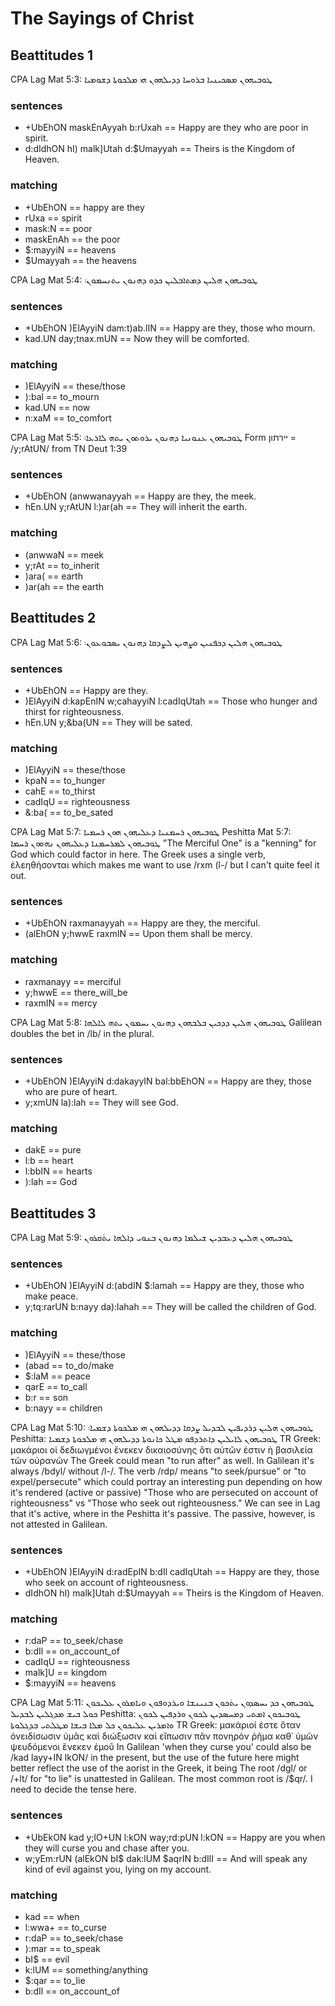# The Sayings of Christ


## Beattitudes 1


CPA Lag Mat 5:3: ܛܘܒܝܗܘܢ ܡܣܟܝܢܝܐ ܒܪܘܚܐ ܕܕܝܠܗܘܢ ܗܝ ܡܠܟܘܬܐ ܕܫܘܡܝܐ

### sentences
- +UbEhON maskEnAyyah b:rUxah == Happy are they who are poor in spirit.
- d:dIdhON hI) malk]Utah d:$Umayyah == Theirs is the Kingdom of Heaven.
### matching
- +UbEhON == happy are they
- rUxa == spirit
- mask:N == poor
- maskEnAh == the poor
- $:mayyiN == heavens
- $Umayyah == the heavens


CPA Lag Mat 5:4: ܛܘܒܝܗܘܢ ܗܠܝܢ ܕܡܬܐܒܠܝܢ ܟܕܘ ܕܗܢܘܢ ܝܬܢܚܡܘܢ܃

### sentences
- +UbEhON )ElAyyiN dam:t)ab.lIN == Happy are they, those who mourn.
- kad.UN day;tnax.mUN == Now they will be comforted.
### matching
- )ElAyyiN == these/those
- ):bal == to_mourn
- kad.UN == now
- n:xaM == to_comfort


CPA Lag Mat 5:5: ܛܘܒܝܗܘܢ ܥܢܘܢܝܐ ܕܗܢܘܢ ܝܪܘܬܘܢ ܝܬܗ ܠܐܪܥܐ܃
Form יירתון = /y;rAtUN/ from TN Deut 1:39

### sentences
- +UbEhON (anwwanayyah == Happy are they, the meek.
- hEn.UN y;rAtUN l:)ar(ah == They will inherit the earth.
### matching
- (anwwaN == meek
- y;rAt == to_inherit
- )ara( == earth
- )ar(ah == the earth


## Beattitudes 2

CPA Lag Mat 5:6: ܛܘܒܝܗܘܢ ܗܠܝܢ ܕܟܦܢܝܢ ܘܨܗܝܢ ܠܨܕܩܐ ܕܗܢܘܢ ܝܣܒܘܥܘܢ܃

### sentences
- +UbEhON == Happy are they.
- )ElAyyiN d:kapEnIN w;cahayyiN l:cadIqUtah == Those who hunger and thirst for righteousness.
- hEn.UN y;&ba(UN == They will be sated.
### matching
- )ElAyyiN == these/those
- kpaN == to_hunger
- cahE == to_thirst
- cadIqU == righteousness
- &:ba( == to_be_sated


CPA Lag Mat 5:7: ܛܘܒܝܗܘܢ ܪܚܡܢܝܐ ܕܥܠܝܗܘܢ ܗܘܢ ܪܚܡܝܐ
Peshitta Mat 5:7: ܛܘܒܝܗܘܢ ܠܡܪܚܡܢܐ ܕܥܠܝܗܘܢ ܢܗܘܘܢ ܪܚܡܐ
"The Merciful One" is a "kenning" for God which could factor in here.
The Greek uses a single verb, ἐλεηθήσονται which makes me want to use /rxm (l-/ but I can't quite feel it out.

### sentences
- +UbEhON raxmanayyah == Happy are they, the merciful.
- (alEhON y;hwwE raxmIN == Upon them shall be mercy.
### matching
- raxmanayy == merciful
- y;hwwE == there_will_be
- raxmIN == mercy


CPA Lag Mat 5:8: ܛܘܒܝܗܘܢ ܗܠܝܢ ܕܕܟܝܢ ܒܠܒܗܘܢ ܕܗܢܘܢ ܝܚܡܘܢ ܝܬܗ ܠܐܠܗܐ
Galilean doubles the bet in /lb/ in the plural.

### sentences
- +UbEhON )ElAyyiN d:dakayyIN bal:bbEhON == Happy are they, those who are pure of heart.
- y;xmUN la):lah == They will see God.
### matching
- dakE == pure
- l:b == heart
- l:bbIN == hearts
- ):lah == God


## Beattitudes 3

CPA Lag Mat 5:9: ܛܘܒܝܗܘܢ ܗܠܝܢ ܕܥܒܕܝܢ ܫܝܠܡܐ ܕܗܢܘܢ ܒܢܘܝ ܕܐܠܗܐ ܝܬܿܩܪܘܢ

### sentences
- +UbEhON )ElAyyiN d:(abdIN $:lamah == Happy are they, those who make peace.
- y;tq:rarUN b:nayy da):lahah == They will be called the children of God.
### matching
- )ElAyyiN == these/those
- (abad == to_do/make
- $:laM == peace
- qarE == to_call
- b:r == son
- b:nayy == children


CPA Lag Mat 5:10:    ܛܘܒܝܗܘܢ ܗܠܝܢ ܕܪܕܝܦܝܢ ܠܒܕܝܠ ܨܕܩܐ ܕܕܝܠܗܘܢ ܗܝ ܡܠܟܘܬܐ ܕܫܡܝܐ܃
Peshitta:          ܛܘܒܝܗܘܢ ܠܐܝܠܝܢ ܕܐܬܪܕܦܘ ܡܛܠ ܟܐܢܘܬܐ ܕܕܝܠܗܘܢ ܗܝ ܡܠܟܘܬܐ ܕܫܡܝܐ
TR Greek: μακάριοι οἱ δεδιωγμένοι ἕνεκεν δικαιοσύνης ὅτι αὐτῶν ἐστιν ἡ βασιλεία τῶν οὐρανῶν
The Greek could mean "to run after" as well.
In Galilean it's always /bdyl/ without /l-/.
The verb /rdp/ means "to seek/pursue" or "to expel/persecute" which could portray an interesting pun depending on how it's rendered (active or passive) "Those who are persecuted on account of righteousness" vs "Those who seek out righteousness." We can see in Lag that it's active, where in the Peshitta it's passive. The passive, however, is not attested in Galilean.

### sentences
- +UbEhON )ElAyyiN d:radEpIN b:dIl cadIqUtah == Happy are they, those who seek on account of righteousness.
- dIdhON hI) malk]Utah d:$Umayyah == Theirs is the Kingdom of Heaven.
### matching
- r:daP == to_seek/chase
- b:dIl == on_account_of
- cadIqU == righteousness
- malk]U == kingdom
- $:mayyiN == heavens

CPA Lag Mat 5:11: ܛܘܒܝܗܘܢ ܟܕ ܝܚܣܕܘܢ ܝܬܿܟܘܢ ܒܢܝܢܫܐ ܘܝܪܕܘܦܘܢ ܘܝܐܡܪܘܢ ܥܠܝܟܘܢ ܟܘܠ ܒܝܫ ܡܕܓܠܝܢ ܠܒܕܝܠ
Peshitta:      ܛܘܒܝܟܘܢ ܐܡܬܝ ܕܡܚܣܕܝܢ ܠܟܘܢ ܘܪܕܦܝܢ ܠܟܘܢ ܘܐܡܪܝܢ ܥܠܝܟܘܢ ܟܠ ܡܠܐ ܒܝܫܐ ܡܛܠܬܝ ܒܕܓܠܘܬܐ
TR Greek: μακάριοί ἐστε ὅταν ὀνειδίσωσιν ὑμᾶς καὶ διώξωσιν καὶ εἴπωσιν πᾶν πονηρὸν ῥῆμα καθ᾽ ὑμῶν ψευδόμενοι ἕνεκεν ἐμοῦ
In Galilean 'when they curse you' could also be /kad layy+IN lkON/ in the present, but the use of the future here might better reflect the use of the aorist in the Greek, it being 
The root /dgl/ or /+lt/ for "to lie" is unattested in Galilean. The most common root is /$qr/.
I need to decide the tense here.

### sentences
- +UbEkON kad y;lO+UN l:kON way;rd:pUN l:kON == Happy are you when they will curse you and chase after you.
- w;yEm:rUN (alEkON bI$ dak:lUM $aqrIN b:dIlI  == And will speak any kind of evil against you, lying on my account.
### matching
- kad == when
- l:wwa+ == to_curse
- r:daP == to_seek/chase
- ):mar == to_speak
- bI$ == evil
- k:lUM == something/anything
- $:qar == to_lie
- b:dIl == on_account_of
